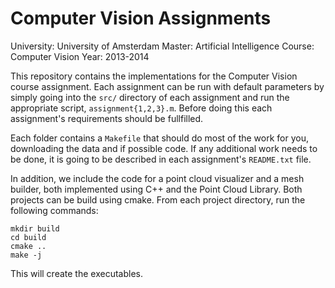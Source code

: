 Computer Vision Assignments
===========================

University: University of Amsterdam
Master: Artificial Intelligence
Course: Computer Vision
Year: 2013-2014

This repository contains the implementations for the Computer Vision course
assignment. Each assignment can be run with default parameters by simply going
into the `src/` directory of each assignment and run the appropriate script,
`assignment{1,2,3}.m`. Before doing this each assignment's requirements should
be fullfilled.

Each folder contains a `Makefile` that should do most of the work for you,
downloading the data and if possible code. If any additional work needs to be
done, it is going to be described in each assignment's `README.txt` file.

In addition, we include the code for a point cloud visualizer and a mesh
builder, both implemented using C++ and the Point Cloud Library. Both projects
can be build using cmake. From each project directory, run the following
commands:

    mkdir build
    cd build
    cmake ..
    make -j

This will create the executables.
